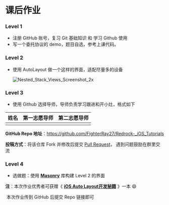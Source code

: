 # 课后作业

### Level 1

* 注册 GitHub 账号，复习 Git 基础知识 和 学习 Github 使用
* 写一个委托协议的 demo，题目自选，参考上课代码。

### Level 2

* 使用 AutoLayout 做一个这样的界面，适配尽量多的设备

  ![Nested_Stack_Views_Screenshot_2x](https://raw.githubusercontent.com/FighterRay27/Redrock-_iOS_Tutorials/master/img/homework.png)

### Level 3

* 使用 Github 选择导师，导师负责学习跟进和开小灶，格式如下

| 姓名   | 第一志愿导师 | 第二志愿导师 |
| ---- | ------ | ------ |
|      |        |        |

**GitHub Repo 地址**：https://github.com/FighterRay27/Redrock-_iOS_Tutorials

**投稿方式**：将该仓库 Fork 并修改后提交 [Pull Request](https://guides.github.com/introduction/flow/)， 遇到问题鼓励在群里交流

### Level 4

* 选做题：使用 **[Masonry](https://github.com/SnapKit/Masonry)** 库构建 Level 2 的界面





**注**：本次作业优秀者可获赠《 **[iOS Auto Layout开发秘籍](https://book.douban.com/subject/26298489/)** 》一本 😄

​	本次作业传到 GitHub 后提交 Repo 链接即可